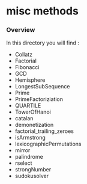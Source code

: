 # misc methods 

### Overview 

In this directory you will find :
* Collatz
* Factorial
* Fibonacci
* GCD
* Hemisphere
* LongestSubSequence
* Prime
* PrimeFactoriziation
* QUARTILE
* TowerOfHanoi
* catalan
* demonetization
* factorial_trailing_zeroes
* isArmstrong
* lexicographicPermutations
* mirror
* palindrome
* rselect
* strongNumber
* sudokusolver
